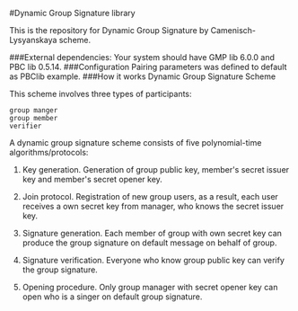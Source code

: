 #Dynamic Group Signature library

This is the repository for Dynamic Group Signature by Camenisch-Lysyanskaya scheme.

###External dependencies:
Your system should have GMP lib 6.0.0 and PBC lib 0.5.14.
###Configuration
Pairing parameters was defined to default as PBClib example.
###How it works
Dynamic Group Signature Scheme

This scheme involves three types of participants:
```
group manger
group member
verifier
```
A dynamic group signature scheme consists of five polynomial-time algorithms/protocols:

1. Key generation.
Generation of group public key, member's secret issuer key and member's secret opener key.

2. Join protocol.
Registration of new group users, as a result, each user receives a own secret key from manager, who knows the secret issuer key.

3. Signature generation.
Each member of group with own secret key can produce the group signature on default message on behalf of group.

4. Signature verification.
Everyone who know group public key can verify the group signature.

5. Opening procedure.
Only group manager with secret opener key can open who is a singer on default group signature.
